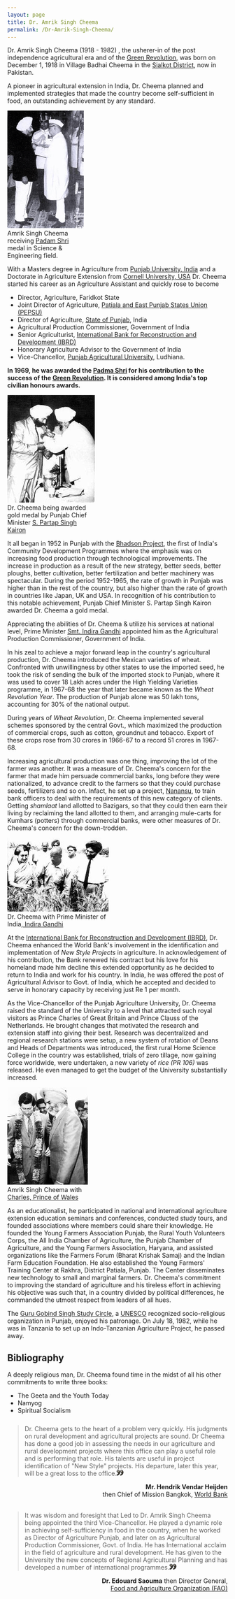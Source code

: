 ```yaml
---
layout: page
title: Dr. Amrik Singh Cheema
permalink: /Dr-Amrik-Singh-Cheema/
---
```


<div id="ctl00_cphBody_divText"><p>Dr. Amrik Singh Cheema (1918 - 1982) , the usherer-in of the post independence agricultural era and of the <a href="http://en.wikipedia.org/wiki/Green_Revolution_in_India" target="_blank"> Green Revolution,</a> was born on December 1, 1918 in Village Badhai Cheema in the <a href="http://en.wikipedia.org/wiki/Sialkot_District" target="_blank">Sialkot District</a>, now in Pakistan.</p>

<p>A pioneer in agricultural extension in India, Dr. Cheema planned and implemented strategies that made the country become self-sufficient in food, an outstanding achievement by any standard.</p>
<div class="thumb tright">
<div class="thumbinner" style="width: 178px;"><img src="/images/drcheemamedal.jpg" alt="Dr Cheema recieving medal" height="269px" />
<div class="thumbcaption">Amrik Singh Cheema receiving <a href="http://india.gov.in/myindia/padma_awards.php" target="_blank">Padam Shri</a> medal in Science &amp; Engineering field.</div>
</div>
</div>
<p>With a Masters degree in Agriculture from <a href="http://www.puchd.ac.in/" target="_blank"> Punjab University, India</a> and a Doctorate in Agriculture Extension from <a href="http://www.cornell.edu" target="_blank">Cornell University, USA</a> Dr. Cheema started his career as an Agriculture Assistant and quickly rose to become</p>
<ul>
<li>Director, Agriculture, Faridkot State</li>
<li>Joint Director of Agriculture, <a href="http://en.wikipedia.org/wiki/Patiala_and_East_Punjab_States_Union" target="_blank">Patiala and East Punjab States Union (PEPSU)</a></li>
<li>Director of Agriculture, <a href="http://en.wikipedia.org/wiki/Punjab_(India)" target="_blank">State of Punjab</a>, India</li>
<li>Agricultural Production Commissioner, Government of India</li>
<li>Senior Agriculturist, <a href="http://en.wikipedia.org/wiki/International_Bank_for_Reconstruction_and_Development" target="_blank">International Bank for Reconstruction and Development (IBRD)</a></li>
<li>Honorary Agriculture Advisor to the Government of India</li>
<li>Vice-Chancellor, <a href="http://web.pau.edu/" target="_blank">Punjab Agricultural University</a>, Ludhiana.</li>
</ul>
<p><strong>In 1969, he was awarded the <a href="http://india.gov.in/myindia/padma_awards.php" target="_blank">Padma Shri</a> for his contribution to the success of the <a href="http://en.wikipedia.org/wiki/Green_Revolution_in_India" target="_blank">Green Revolution</a>. It is considered among India's top civilian honours awards.</strong></p>
<div class="thumb tleft">
<div class="thumbinner" style="width: 200px;"><img src="/images/drcheemaandofficial2.jpg" alt="Dr Cheema having medal pinned" height="246px" />
<div class="thumbcaption">Dr. Cheema being awarded gold medal by Punjab Chief Minister <a href="http://en.wikipedia.org/wiki/Pratap_Singh_Kairon" target="_blank">S. Partap Singh Kairon</a></div>
</div>
</div>
<p>It all began in 1952 in Punjab with the <ins>Bhadson Project</ins>, the first of India's Community Development Programmes where the emphasis was on increasing food production through technological improvements. The increase in production as a result of the new strategy, better seeds, better ploughs, better cultivation, better fertilization and better machinery was spectacular. During the period 1952-1965, the rate of growth in Punjab was higher than in the rest of the country, but also higher than the rate of growth in countries like Japan, UK and USA. In recognition of his contribution to this notable achievement, Punjab Chief Minister S. Partap Singh Kairon awarded Dr. Cheema a gold medal.</p>
<p>Appreciating the abilities of Dr. Cheema &amp; utilize his services at national level, Prime Minister <a href="http://www.indiragandhi.com/" target="_blank">Smt. Indira Gandhi</a> appointed him as the Agricultural Production Commissioner, Government of India.</p>
<p>In his zeal to achieve a major forward leap in the country's agricultural production, Dr. Cheema introduced the Mexican varieties of wheat. Confronted with unwillingness by other states to use the imported seed, he took the risk of sending the bulk of the imported stock to Punjab, where it was used to cover 18 Lakh acres under the High Yielding Varieties programme, in 1967-68 the year that later became known as the <em>Wheat Revolution Year</em>. The production of Punjab alone was 50 lakh tons, accounting for 30% of the national output.</p>
<p>During years of <em>Wheat Revolution</em>, Dr. Cheema implemented several schemes sponsored by the central Govt., which maximized the production of commercial crops, such as cotton, groundnut and tobacco. Export of these crops rose from 30 crores in 1966-67 to a record 51 crores in 1967-68.</p>
<p>Increasing agricultural production was one thing, improving the lot of the farmer was another. It was a measure of Dr. Cheema's concern for the farmer that made him persuade commercial banks, long before they were nationalized, to advance credit to the farmers so that they could purchase seeds, fertilizers and so on. Infact, he set up a project, <ins>Nanansu</ins>, to train bank officers to deal with the requirements of this new category of clients. Getting <em>shamlaat</em> land allotted to Bazigars, so that they could then earn their living by reclaiming the land allotted to them, and arranging mule-carts for Kumhars (potters) through commercial banks, were other measures of Dr. Cheema's concern for the down-trodden.</p>
<div class="thumb tleft">
<div class="thumbinner" style="width: 235px;"><img src="/images/drcheemaindiragandhi2.jpg" alt="Dr Cheema with Prime Minister Indira Ghandi" height="169px" />
<div class="thumbcaption">Dr. Cheema with Prime Minister of India,<a href="http://www.indiragandhi.com/s" target="_blank"> Indira Gandhi</a></div>
</div>
</div>
<p>At the <a href="http://www.worldbank.org/ibrd" target="_blank">International Bank for Reconstruction and Development (IBRD)</a>, Dr. Cheema enhanced the World Bank's involvement in the identification and implementation of <em>New Style Projects</em> in agriculture. In acknowledgement of his contribution, the Bank renewed his contract but his love for his homeland made him decline this extended opportunity as he decided to return to India and work for his country. In India, he was offered the post of Agricultural Advisor to Govt. of India, which he accepted and decided to serve in honorary capacity by receiving just Re 1 per month.</p>
<p>As the Vice-Chancellor of the Punjab Agriculture University, Dr. Cheema raised the standard of the University to a level that attracted such royal visitors as Prince Charles of Great Britain and Prince Clauss of the Netherlands. He brought changes that motivated the research and extension staff into giving their best. Research was decentralized and regional research stations were setup, a new system of rotation of Deans and Heads of Departments was introduced, the first rural Home Science College in the country was established, trials of zero tillage, now gaining force worldwide, were undertaken, a new variety of <em>rice (PR 106)</em> was released. He even managed to get the budget of the University substantially increased.</p>
<div class="thumb tright">
<div class="thumbinner" style="width: 185px;"><img src="/images/princecharles.jpg" alt="Dr Cheema with Prince Charles of Great Britain" height="223px" />
<div class="thumbcaption">Amrik Singh Cheema with <a href="http://www.princeofwales.gov.uk/" target="_blank">Charles, Prince of Wales</a></div>
</div>
</div>
<p>As an educationalist, he participated in national and international agriculture extension education seminars and conferences, conducted study tours, and founded associations where members could share their knowledge. He founded the Young Farmers Association Punjab, the Rural Youth Volunteers Corps, the All India Chamber of Agriculture, the Punjab Chamber of Agriculture, and the Young Farmers Association, Haryana, and assisted organizations like the Farmers Forum (Bharat Krishak Samaj) and the Indian Farm Education Foundation. He also established the Young Farmers' Training Center at Rakhra, District Patiala, Punjab. The Center disseminates new technology to small and marginal farmers. Dr. Cheema's commitment to improving the standard of agriculture and his tireless effort in achieving his objective was such that, in a country divided by political differences, he commanded the utmost respect from leaders of all hues.</p>
<p>The <a href="http://www.ggssc.net/" target="_blank">Guru Gobind Singh Study Circle</a>, a <a href="http://www.unesco.org/" target="_blank">UNESCO</a> recognized socio-religious organization in Punjab, enjoyed his patronage. On July 18, 1982, while he was in Tanzania to set up an Indo-Tanzanian Agriculture Project, he passed away.</p>
<h2>Bibliography</h2>
<div id="Bibliography" style="background: url('images/book5.gif') no-repeat top right; height: 110px;">A deeply religious man, Dr. Cheema found time in the midst of all his other commitments to write three books:
<ul>
<li>The Geeta and the Youth Today</li>
<li>Namyog</li>
<li>Spiritual Socialism</li>
</ul>
</div>
<blockquote>Dr. Cheema gets to the heart of a problem very quickly. His judgments on rural development and agricultural projects are sound. Dr Cheema has done a good job in assessing the needs in our agriculture and rural development projects where this office can play a useful role and is performing that role. His talents are useful in project identification of "New Style" projects. His departure, later this year, will be a great loss to the office.<img src="/images/invertedquote.gif" alt="" /></blockquote>
<div class="right" style="text-align: right;"><strong>Mr. Hendrik Vendar Heijden</strong><br /> then Chief of Mission Bangkok, <a href="http://www.worldbank.org/" target="_blank">World Bank</a></div>
<div class="clear">&nbsp;</div>
<blockquote>It was wisdom and foresight that Led to Dr. Amrik Singh Cheema being appointed the third Vice-Chancellor. He played a dynamic role in achieving self-sufficiency in food in the country, when he worked as Director of Agriculture Punjab, and later on as Agricultural Production Commissioner, Govt. of India. He has International acclaim in the field of agriculture and rural development. He has given to the University the new concepts of Regional Agricultural Planning and has developed a number of international programmes.<img src="/images/invertedquote.gif" alt="" /></blockquote>
<div class="right" style="text-align: right;"><strong>Dr. Edouard Saouma</strong> then Director General, <br /> <a href="http://www.fao.org/" target="_blank">Food and Agriculture Organization (FAO)</a></div>
